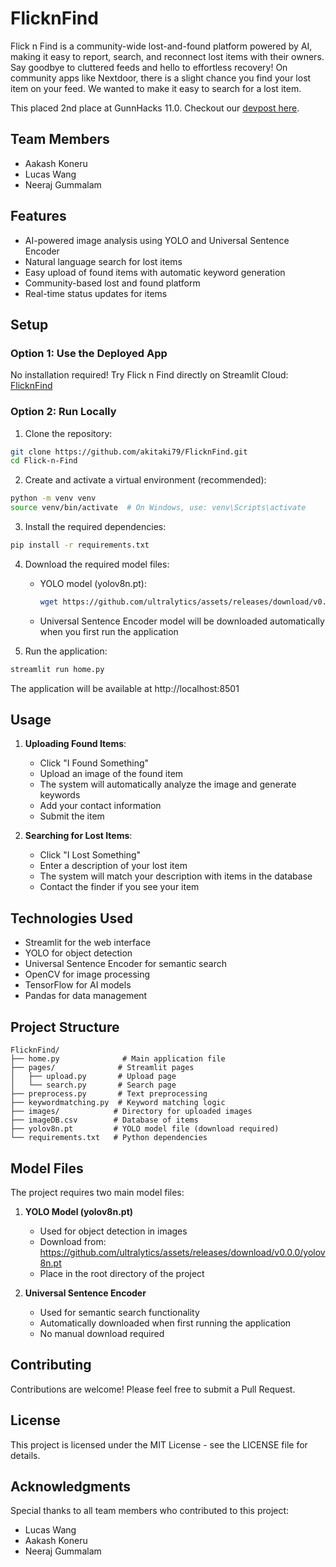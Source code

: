 # FlicknFind

Flick n Find is a community-wide lost-and-found platform powered by AI, making it easy to report, search, and reconnect lost items with their owners. Say goodbye to cluttered feeds and hello to effortless recovery! On community apps like Nextdoor, there is a slight chance you find your lost item on your feed. We wanted to make it easy to search for a lost item.

This placed 2nd place at GunnHacks 11.0. Checkout our [devpost here](https://devpost.com/software/flick-n-find?_gl=1*kkf2b1*_gcl_au*NjM5MjI3MTg2LjE3Mzc3Nzg3OTI.*_ga*MTM5NjI0NTkyNy4xNzM3Nzc4Nzky*_ga_0YHJK3Y10M*MTc0MDYyNzYwMS45LjEuMTc0MDYyNzYwNy4wLjAuMA..).

## Team Members

- Aakash Koneru
- Lucas Wang
- Neeraj Gummalam

## Features

- AI-powered image analysis using YOLO and Universal Sentence Encoder
- Natural language search for lost items
- Easy upload of found items with automatic keyword generation
- Community-based lost and found platform
- Real-time status updates for items


## Setup

### Option 1: Use the Deployed App

No installation required! Try Flick n Find directly on Streamlit Cloud: [FlicknFind](https://flicknfind.streamlit.app/)

### Option 2: Run Locally

1. Clone the repository:
```bash
git clone https://github.com/akitaki79/FlicknFind.git
cd Flick-n-Find
```

2. Create and activate a virtual environment (recommended):
```bash
python -m venv venv
source venv/bin/activate  # On Windows, use: venv\Scripts\activate
```

3. Install the required dependencies:
```bash
pip install -r requirements.txt
```

4. Download the required model files:
   - YOLO model (yolov8n.pt):
     ```bash
     wget https://github.com/ultralytics/assets/releases/download/v0.0.0/yolov8n.pt
     ```
   - Universal Sentence Encoder model will be downloaded automatically when you first run the application

5. Run the application:
```bash
streamlit run home.py
```

The application will be available at http://localhost:8501

## Usage

1. **Uploading Found Items**:
   - Click "I Found Something"
   - Upload an image of the found item
   - The system will automatically analyze the image and generate keywords
   - Add your contact information
   - Submit the item

2. **Searching for Lost Items**:
   - Click "I Lost Something"
   - Enter a description of your lost item
   - The system will match your description with items in the database
   - Contact the finder if you see your item

## Technologies Used

- Streamlit for the web interface
- YOLO for object detection
- Universal Sentence Encoder for semantic search
- OpenCV for image processing
- TensorFlow for AI models
- Pandas for data management

## Project Structure

```
FlicknFind/
├── home.py              # Main application file
├── pages/              # Streamlit pages
│   ├── upload.py       # Upload page
│   └── search.py       # Search page
├── preprocess.py       # Text preprocessing
├── keywordmatching.py  # Keyword matching logic
├── images/            # Directory for uploaded images
├── imageDB.csv        # Database of items
├── yolov8n.pt         # YOLO model file (download required)
└── requirements.txt   # Python dependencies
```

## Model Files

The project requires two main model files:

1. **YOLO Model (yolov8n.pt)**
   - Used for object detection in images
   - Download from: https://github.com/ultralytics/assets/releases/download/v0.0.0/yolov8n.pt
   - Place in the root directory of the project

2. **Universal Sentence Encoder**
   - Used for semantic search functionality
   - Automatically downloaded when first running the application
   - No manual download required

## Contributing

Contributions are welcome! Please feel free to submit a Pull Request.

## License

This project is licensed under the MIT License - see the LICENSE file for details.

## Acknowledgments

Special thanks to all team members who contributed to this project:
- Lucas Wang
- Aakash Koneru
- Neeraj Gummalam 


